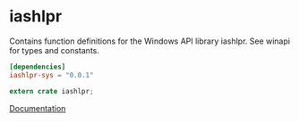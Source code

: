 # iashlpr #
Contains function definitions for the Windows API library iashlpr. See winapi for types and constants.

```toml
[dependencies]
iashlpr-sys = "0.0.1"
```

```rust
extern crate iashlpr;
```

[Documentation](https://retep998.github.io/doc/winapi/iashlpr/)
